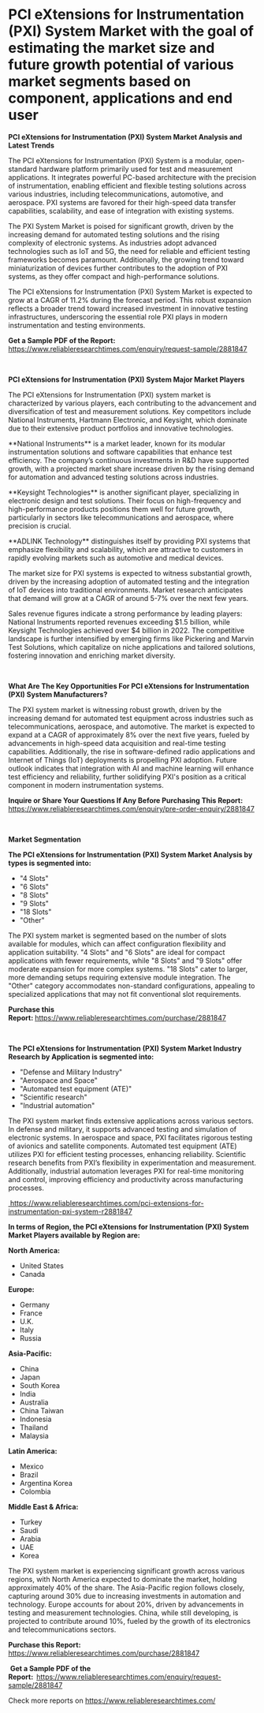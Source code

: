<p><h1>PCI eXtensions for Instrumentation (PXI) System Market with the goal of estimating the market size and future growth potential of various market segments based on component, applications and end user</h1></p><p><strong>PCI eXtensions for Instrumentation (PXI) System Market Analysis and Latest Trends</strong></p>
<p><p>The PCI eXtensions for Instrumentation (PXI) System is a modular, open-standard hardware platform primarily used for test and measurement applications. It integrates powerful PC-based architecture with the precision of instrumentation, enabling efficient and flexible testing solutions across various industries, including telecommunications, automotive, and aerospace. PXI systems are favored for their high-speed data transfer capabilities, scalability, and ease of integration with existing systems.</p><p>The PXI System Market is poised for significant growth, driven by the increasing demand for automated testing solutions and the rising complexity of electronic systems. As industries adopt advanced technologies such as IoT and 5G, the need for reliable and efficient testing frameworks becomes paramount. Additionally, the growing trend toward miniaturization of devices further contributes to the adoption of PXI systems, as they offer compact and high-performance solutions.</p><p>The PCI eXtensions for Instrumentation (PXI) System Market is expected to grow at a CAGR of 11.2% during the forecast period. This robust expansion reflects a broader trend toward increased investment in innovative testing infrastructures, underscoring the essential role PXI plays in modern instrumentation and testing environments.</p></p>
<p><strong>Get a Sample PDF of the Report:&nbsp;</strong> <a href="https://www.reliableresearchtimes.com/enquiry/request-sample/2881847?utm_campaign=2205&utm_medium=2&utm_source=Github&utm_content=ia&utm_term=12032025&utm_id=pci-extensions-for-instrumentation-pxi-system">https://www.reliableresearchtimes.com/enquiry/request-sample/2881847</a></p>
<p>&nbsp;</p>
<p><strong>PCI eXtensions for Instrumentation (PXI) System Major Market Players</strong></p>
<p><p>The PCI eXtensions for Instrumentation (PXI) system market is characterized by various players, each contributing to the advancement and diversification of test and measurement solutions. Key competitors include National Instruments, Hartmann Electronic, and Keysight, which dominate due to their extensive product portfolios and innovative technologies.</p><p>**National Instruments** is a market leader, known for its modular instrumentation solutions and software capabilities that enhance test efficiency. The company’s continuous investments in R&D have supported growth, with a projected market share increase driven by the rising demand for automation and advanced testing solutions across industries.</p><p>**Keysight Technologies** is another significant player, specializing in electronic design and test solutions. Their focus on high-frequency and high-performance products positions them well for future growth, particularly in sectors like telecommunications and aerospace, where precision is crucial.</p><p>**ADLINK Technology** distinguishes itself by providing PXI systems that emphasize flexibility and scalability, which are attractive to customers in rapidly evolving markets such as automotive and medical devices. </p><p>The market size for PXI systems is expected to witness substantial growth, driven by the increasing adoption of automated testing and the integration of IoT devices into traditional environments. Market research anticipates that demand will grow at a CAGR of around 5-7% over the next few years.</p><p>Sales revenue figures indicate a strong performance by leading players: National Instruments reported revenues exceeding $1.5 billion, while Keysight Technologies achieved over $4 billion in 2022. The competitive landscape is further intensified by emerging firms like Pickering and Marvin Test Solutions, which capitalize on niche applications and tailored solutions, fostering innovation and enriching market diversity.</p></p>
<p>&nbsp;</p>
<p><strong>What Are The Key Opportunities For PCI eXtensions for Instrumentation (PXI) System Manufacturers?</strong></p>
<p><p>The PXI system market is witnessing robust growth, driven by the increasing demand for automated test equipment across industries such as telecommunications, aerospace, and automotive. The market is expected to expand at a CAGR of approximately 8% over the next five years, fueled by advancements in high-speed data acquisition and real-time testing capabilities. Additionally, the rise in software-defined radio applications and Internet of Things (IoT) deployments is propelling PXI adoption. Future outlook indicates that integration with AI and machine learning will enhance test efficiency and reliability, further solidifying PXI's position as a critical component in modern instrumentation systems.</p></p>
<p><strong>Inquire or Share Your Questions If Any Before Purchasing This Report:</strong> <a href="https://www.reliableresearchtimes.com/enquiry/pre-order-enquiry/2881847?utm_campaign=2205&utm_medium=2&utm_source=Github&utm_content=ia&utm_term=12032025&utm_id=pci-extensions-for-instrumentation-pxi-system">https://www.reliableresearchtimes.com/enquiry/pre-order-enquiry/2881847</a></p>
<p>&nbsp;</p>
<p><strong>Market Segmentation</strong></p>
<p><strong>The PCI eXtensions for Instrumentation (PXI) System Market Analysis by types is segmented into:</strong></p>
<p><ul><li>"4 Slots"</li><li>"6 Slots"</li><li>"8 Slots"</li><li>"9 Slots"</li><li>"18 Slots"</li><li>"Other"</li></ul></p>
<p><p>The PXI system market is segmented based on the number of slots available for modules, which can affect configuration flexibility and application suitability. "4 Slots" and "6 Slots" are ideal for compact applications with fewer requirements, while "8 Slots" and "9 Slots" offer moderate expansion for more complex systems. "18 Slots" cater to larger, more demanding setups requiring extensive module integration. The "Other" category accommodates non-standard configurations, appealing to specialized applications that may not fit conventional slot requirements.</p></p>
<p><strong>Purchase this Report:&nbsp;</strong><a href="https://www.reliableresearchtimes.com/purchase/2881847?utm_campaign=2205&utm_medium=2&utm_source=Github&utm_content=ia&utm_term=12032025&utm_id=pci-extensions-for-instrumentation-pxi-system">https://www.reliableresearchtimes.com/purchase/2881847</a></p>
<p>&nbsp;</p>
<p><strong>The PCI eXtensions for Instrumentation (PXI) System Market Industry Research by Application is segmented into:</strong></p>
<p><ul><li>"Defense and Military Industry"</li><li>"Aerospace and Space"</li><li>"Automated test equipment (ATE)"</li><li>"Scientific research"</li><li>"Industrial automation"</li></ul></p>
<p><p>The PXI system market finds extensive applications across various sectors. In defense and military, it supports advanced testing and simulation of electronic systems. In aerospace and space, PXI facilitates rigorous testing of avionics and satellite components. Automated test equipment (ATE) utilizes PXI for efficient testing processes, enhancing reliability. Scientific research benefits from PXI’s flexibility in experimentation and measurement. Additionally, industrial automation leverages PXI for real-time monitoring and control, improving efficiency and productivity across manufacturing processes.</p></p>
<p><a href="https://www.reliableresearchtimes.com/pci-extensions-for-instrumentation-pxi-system-r2881847?utm_campaign=2205&utm_medium=2&utm_source=Github&utm_content=ia&utm_term=12032025&utm_id=pci-extensions-for-instrumentation-pxi-system">&nbsp;https://www.reliableresearchtimes.com/pci-extensions-for-instrumentation-pxi-system-r2881847</a></p>
<p><strong>In terms of Region, the PCI eXtensions for Instrumentation (PXI) System Market Players available by Region are:</strong></p>
<p>
    <p> <strong> North America: </strong>
        <ul>
            <li>United States</li>
            <li>Canada</li>
        </ul>
        </p> 
    <p> <strong> Europe: </strong>
        <ul>
            <li>Germany</li>
            <li>France</li>
            <li>U.K.</li>
            <li>Italy</li>
            <li>Russia</li>
        </ul>
        </p> 
    <p> <strong> Asia-Pacific: </strong>
        <ul>
            <li>China</li>
            <li>Japan</li>
            <li>South Korea</li>
            <li>India</li>
            <li>Australia</li>
            <li>China Taiwan</li>
            <li>Indonesia</li>
            <li>Thailand</li>
            <li>Malaysia</li>
        </ul>
        </p> 
    <p> <strong> Latin America: </strong>
        <ul>
            <li>Mexico</li>
            <li>Brazil</li>
            <li>Argentina Korea</li>
            <li>Colombia</li>
        </ul>
        </p> 
    <p> <strong> Middle East & Africa: </strong>
        <ul>
            <li>Turkey</li>
            <li>Saudi</li>
            <li>Arabia</li>
            <li>UAE</li>
            <li>Korea</li>
        </ul>
    </p>
    </p>
<p><p>The PXI system market is experiencing significant growth across various regions, with North America expected to dominate the market, holding approximately 40% of the share. The Asia-Pacific region follows closely, capturing around 30% due to increasing investments in automation and technology. Europe accounts for about 20%, driven by advancements in testing and measurement technologies. China, while still developing, is projected to contribute around 10%, fueled by the growth of its electronics and telecommunications sectors.</p></p>
<p><strong>Purchase this Report: </strong><a href="https://www.reliableresearchtimes.com/purchase/2881847?utm_campaign=2205&utm_medium=2&utm_source=Github&utm_content=ia&utm_term=12032025&utm_id=pci-extensions-for-instrumentation-pxi-system">https://www.reliableresearchtimes.com/purchase/2881847</a></p>
<p>&nbsp;<strong>Get a Sample PDF of the Report:&nbsp;&nbsp;</strong><a href="https://www.reliableresearchtimes.com/enquiry/request-sample/2881847?utm_campaign=2205&utm_medium=2&utm_source=Github&utm_content=ia&utm_term=12032025&utm_id=pci-extensions-for-instrumentation-pxi-system">https://www.reliableresearchtimes.com/enquiry/request-sample/2881847</a></p>
<p><strong></strong></p>
<p>Check more reports on <a href="https://www.reliableresearchtimes.com/?utm_campaign=2205&utm_medium=2&utm_source=Github&utm_content=ia&utm_term=12032025&utm_id=pci-extensions-for-instrumentation-pxi-system">https://www.reliableresearchtimes.com/</a></p>